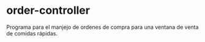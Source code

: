 # order-controller
Programa para el manjejo de ordenes de compra para una ventana de venta de comidas rápidas.
